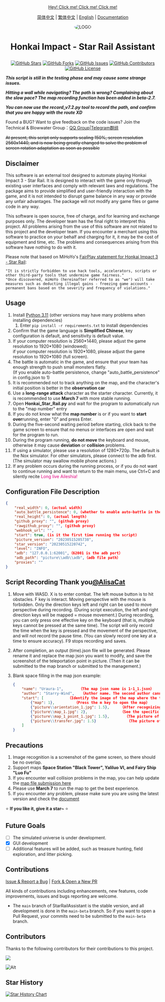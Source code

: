 <div align="center">

[Hey! Click me! Click me! Click me!](#usage)

[简体中文](README.md) | [繁体中文](README_CHT.md) | [English](README_EN.md) | [Documentation](https://sra.stysqy.top)

<img alt="LOGO" src="../../blob/map/picture/love!.png" style="border-radius:50%">

<h1 align="center">

Honkai Impact - Star Rail Assistant

</h1>

[![GitHub Stars](https://img.shields.io/github/stars/Starry-Wind/StarRailAssistant?style=flat-square)](https://github.com/Starry-Wind/StarRailAssistant/stargazers)
[![GitHub Forks](https://img.shields.io/github/forks/Starry-Wind/StarRailAssistant?style=flat-square)](https://github.com/Starry-Wind/StarRailAssistant/network)
[![GitHub Issues](https://img.shields.io/github/issues/Starry-Wind/StarRailAssistant?style=flat-square)](https://github.com/Starry-Wind/StarRailAssistant/issues)
[![GitHub Contributors](https://img.shields.io/github/contributors/Starry-Wind/StarRailAssistant?style=flat-square)](https://github.com/Starry-Wind/StarRailAssistant/graphs/contributors)
[![GitHub License](https://img.shields.io/github/license/Starry-Wind/StarRailAssistant?style=flat-square)](https://github.com/Starry-Wind/StarRailAssistant/blob/main/LICENSE)
</div>

*****This script is still in the testing phase and may cause some strange issues.*****

***Hitting a wall while navigating? The path is wrong? Complaining about the slow pace? The map recording function has been added in beta-2.7.***

***You can now use the record_v7.2.py tool to record the path, and confirm that you are happy with the route XD***

Found a BUG? Want to give feedback on the code issues? Join the Technical & Blowwater Group：[QQ Group](https://qm.qq.com/cgi-bin/qm/qr?k=xdCO46fHlVcY7D2L7elXzqcxL3nyTGnW&jump_from=webapi&authKey=uWZooQ2szv+nG/re7luCKn8LW1KibSb0vvi0FycA45Mglm5AGM1GP2iJ+SiWmDwg)|[Telegram群组](https://t.me/+yeQEhnuT9O41NDM1)<br>

~~At present, this script only supports scaling 150%, screen resolution 2560x1440, and is now being greatly changed to solve the problem of screen rotation adaptation as soon as possible~~

## Disclaimer
This software is an external tool designed to automate playing Honkai Impact 3 - Star Rail. It is designed to interact with the game only through existing user interfaces and comply with relevant laws and regulations. The package aims to provide simplified and user-friendly interaction with the game, and it is not intended to disrupt game balance in any way or provide any unfair advantages. The package will not modify any game files or game code in any way.

This software is open source, free of charge, and for learning and exchange purposes only. The developer team has the final right to interpret this project. All problems arising from the use of this software are not related to this project and the developer team. If you encounter a merchant using this software to practice on your behalf and charging for it, it may be the cost of equipment and time, etc. The problems and consequences arising from this software have nothing to do with it.

Please note that based on MiHoYo's [FairPlay statement for Honkai Impact 3 - Star Rail](https://sr.mihoyo.com/news/111246?nav=news&type=notice):

    "It is strictly forbidden to use hack tools, accelerators, scripts or other third-party tools that undermine game fairness."
    "Once discovered, miHoYo (hereinafter referred to as "we") will take measures such as deducting illegal gains - freezing game accounts - permanent bans based on the severity and frequency of violations."

## Usage

1. Install [Python 3.11](https://www.python.org/downloads/release/python-3113/) (other versions may have many problems when installing dependencies)
    1. Enter `pip install -r requirements.txt` to install dependencies
2. Confirm that the game language is **Simplified Chinese**, key configuration is default, and sensitivity is default value.
3. If your computer resolution is 2560\*1440, please adjust the game resolution to 1920\*1080 (windowed); <br> if your computer resolution is 1920\*1080, please adjust the game resolution to 1920\*1080 (full screen).
4. The battle is automatic in the game, and ensure that your team has enough strength to push small monsters flatly. <br> (If you enable auto-battle persistence, change "auto_battle_persistence" in config.json to 1)
5. It is recommended not to track anything on the map, and the character's initial position is better in the **observation car**
6. Use a **long-range attack** character as the starter character. Currently, it is recommended to use **March 7** with more stable running.
7. Open **Honkai_Star_Rail.py** and wait for the program to automatically run to the "map number" entry
8. If you do not know what the **map number** is or if you want to **start over**running, enter "0" and press Enter.
9. During the five-second waiting period before starting, click back to the game screen to ensure that no menus or interfaces are open and wait for the program to run.
10. During the program running, **do not move** the keyboard and mouse, otherwise it may cause **deviation** or **collision** problems.
11. If using a simulator, please use a resolution of 1280\*720p. The default is the Nox simulator. For other simulators, please connect to the adb first. (The simulator may swallow mobile phone actions.)
12. If any problem occurs during the running process, or if you do not want to continue running and want to return to the main menu, use Ctrl+C and silently recite <font color= #E2027F>Long live Aileshia!</font>

## Configuration File Description

```json
{
    "real_width": 0, (actual width)
    "auto_battle_persistence": 0, (whether to enable auto-battle in the game, fill in 1 to enable)
    "real_height": 0, (actual length)
    "github_proxy": "", (github proxy)
    "rawgithub_proxy": "", (github proxy)
    "webhook_url": "",
    "start": true, (is it the first time running the script)
    "picture_version": "20230515205738",
    "star_version": "20230515220742",
    "level": "INFO",
    "adb": "127.0.0.1:62001",（62001 is the adb port）
    "adb_path": "picture\\adb\\adb",（adb file path）
    "proxies": ""
}
```

## Script Recording Thank you[@AlisaCat](https://github.com/AlisaCat-S)

1. Move with WASD. X is to enter combat. The left mouse button is to hit obstacles. F key is interact. Moving perspective with the mouse is forbidden. Only the direction keys left and right can be used to move perspective during recording. (During script execution, the left and right direction keys will be mapped = mouse movement.) During recording, you can only press one effective key on the keyboard (that is, multiple keys cannot be pressed at the same time). The script will only record the time when the key is pressed and the movement of the perspective, and will not record the pause time. (You can slowly record one key at a time to ensure accuracy). F9 stops recording and saves.
2. After completion, an output (time).json file will be generated. Please rename it and replace the map json you want to modify, and save the screenshot of the teleportation point in picture. (Then it can be submitted to the map branch or submitted to the management.)
3. Blank space filling in the map json example:

    ```json
    {
        "name": "Uraura-1",       （The map json name is 1-1_1.json）
        "author": "Starry-Wind",   （Author name. The second author cannot overwrite the name of the first author.）
        "start": [           （Identify the image of the map where the teleportation starts, move the mouse to the middle of the image, and press the button）
            {"map": 1},         （Press the m key to open the map）
            {"picture\\orientation_1.jpg": 1.5},     （After recognizing the picture of orientation_1.jpg, move the mouse to the middle of the picture and press the button）
            {"picture\\map_1.jpg": 2},               （See the specific image, usually the map text named "Uraura"）
            {"picture\\map_1_point_1.jpg": 1.5},       （The picture of the first teleportation point）
            {"picture\\transfer.jpg": 1.5}              （The picture of the word "Teleportation"）
        ]
    }
    ```

## Precautions

1. Image recognition is a screenshot of the game screen, so there should be no overlap.
2. Support maps **Space Station "Black Tower", Yaliluo VI, and Fairy Ship "Luo Fu"**
3. If you encounter wall collision problems in the map, you can help update the [map file submission here](https://github.com/Starry-Wind/StarRailAssistant/tree/map)
4. Please use **March 7** to run the map to get the best experience.
5. If you encounter any problem, please make sure you are using the latest version and check the [document](https://sra.stysqy.top)

⭐ **If you like it, give it a star~** ⭐

## Future Goals

- [ ] The simulated universe is under development.
- [x] GUI development
- [ ] Additional features will be added, such as treasure hunting, field exploration, and litter picking.

## Contributions

[Issue & Report a Bug](https://github.com/Starry-Wind/StarRailAssistant/issues/new/choose) | [Fork & Open a New PR](https://github.com/Starry-Wind/StarRailAssistant/compare)

All kinds of contributions including enhancements, new features, code improvements, issues and bugs reporting are welcome.

- The `main` branch of StarRailAssistant is the stable version, and all development is done in the `main-beta` branch. So if you want to open a Pull Request, your commits need to be submitted to the `main-beta` branch.

## Contributors

Thanks to the following contributors for their contributions to this project.

<a href="https://github.com/Starry-Wind/StarRailAssistant/graphs/contributors">

  <img src="https://contrib.rocks/image?repo=Starry-Wind/StarRailAssistant" />

</a>

![Alt](https://repobeats.axiom.co/api/embed/79d87540c597fc0b30893860e7b92da60c555fa9.svg "Repobeats analytics image")

## Star History

[![Star History Chart](https://api.star-history.com/svg?repos=Starry-Wind/StarRailAssistant&type=Date)](https://star-history.com/#Starry-Wind/StarRailAssistant&Date)
